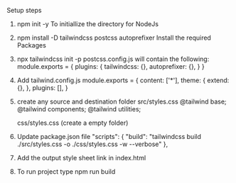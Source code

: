 Setup steps

1. npm init -y
    To initiallize the directory for NodeJs
2. npm install -D tailwindcss postcss autoprefixer
    Install the required Packages
3. npx tailwindcss init -p
    postcss.config.js will contain the following:
    module.exports = {
        plugins: {
            tailwindcss: {},
            autoprefixer: {},
        }
    }
4. Add tailwind.config.js
    module.exports = {
        content: ['*'],
        theme: {
            extend: {},
        },
        plugins: [],
    }
5. create any source and destination folder
    src/styles.css
        @tailwind base;
        @tailwind components;
        @tailwind utilities;

    css/styles.css (create a empty folder)
6. Update package.json file
    "scripts": {
        "build": "tailwindcss build ./src/styles.css -o ./css/styles.css -w --verbose"
    },
7. Add the output style sheet link in index.html
    <link rel="stylesheet" media="screen" href="./assets/css/styles.css" >
8. To run project type
    npm run build
